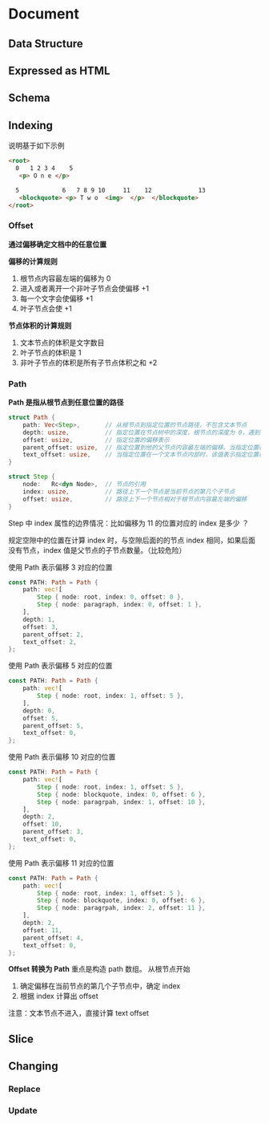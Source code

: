 # Document

## Data Structure

## Expressed as HTML

## Schema

## Indexing
说明基于如下示例
```html
<root>  
  0   1 2 3 4    5
   <p> O n e </p>

  5            6   7 8 9 10     11    12             13
   <blockquote> <p> T w o  <img>  </p>  </blockquote>
</root>
```
### Offset
**通过偏移确定文档中的任意位置**

**偏移的计算规则**
1. 根节点内容最左端的偏移为  0
1. 进入或者离开一个非叶子节点会使偏移 +1
1. 每一个文字会使偏移 +1
1. 叶子节点会使 +1

**节点体积的计算规则**
1. 文本节点的体积是文字数目
1. 叶子节点的体积是 1
1. 非叶子节点的体积是所有子节点体积之和 +2

### Path
**Path 是指从根节点到任意位置的路径**
```rust
struct Path {
    path: Vec<Step>,       // 从根节点到指定位置的节点路径，不包含文本节点
    depth: usize,          // 指定位置在节点树中的深度，根节点的深度为 0，遇到非叶子子节点深度 +1，以此类推。文本节点不计算深度
    offset: usize,         // 指定位置的偏移表示
    parent_offset: usize,  // 指定位置到他的父节点内容最左端的偏移。当指定位置在文本节点内部时，父节点是指文本节点的父节点
    text_offset: usize,    // 当指定位置在一个文本节点内部时，该值表示指定位置相对文本节点左端的偏移。当指定位置不再文本节点内部时，该值为 0
}

struct Step {
    node:   Rc<dyn Node>,  // 节点的引用
    index: usize,          // 路径上下一个节点是当前节点的第几个子节点
    offset: usize,         // 路径上下一个节点相对于根节点内容最左端的偏移
}
```
Step 中 index 属性的边界情况：比如偏移为 11 的位置对应的 index 是多少 ？

规定空隙中的位置在计算 index 时，与空隙后面的的节点 index 相同，如果后面没有节点，index 值是父节点的子节点数量。（比较危险）

使用 Path 表示偏移 3 对应的位置
```rust
const PATH: Path = Path {
    path: vec![
        Step { node: root, index: 0, offset: 0 },
        Step { node: paragraph, index: 0, offset: 1 },
    ],
    depth: 1,
    offset: 3,
    parent_offset: 2,
    text_offset: 2,
};
```
使用 Path 表示偏移 5 对应的位置
```rust
const PATH: Path = Path {
    path: vec![
        Step { node: root, index: 1, offset: 5 },
    ],
    depth: 0,
    offset: 5,
    parent_offset: 5,
    text_offset: 0,
};
```
使用 Path 表示偏移 10 对应的位置
```rust
const PATH: Path = Path {
    path: vec![
        Step { node: root, index: 1, offset: 5 },
        Step { node: blockquote, index: 0, offset: 6 },
        Step { node: paragrpah, index: 1, offset: 10 },
    ],
    depth: 2,
    offset: 10,
    parent_offset: 3,
    text_offset: 0,
};
```
使用 Path 表示偏移 11 对应的位置
```rust
const PATH: Path = Path {
    path: vec![
        Step { node: root, index: 1, offset: 5 },
        Step { node: blockquote, index: 0, offset: 6 },
        Step { node: paragrpah, index: 2, offset: 11 },
    ],
    depth: 2,
    offset: 11,
    parent_offset: 4,
    text_offset: 0,
};
```

**Offset 转换为 Path**
重点是构造 path 数组。
从根节点开始
1. 确定偏移在当前节点的第几个子节点中，确定 index
1. 根据 index 计算出 offset

注意：文本节点不进入，直接计算 text offset
## Slice

## Changing 

### Replace

### Update